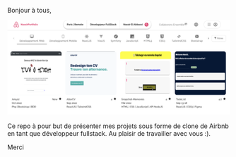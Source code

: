 Bonjour à tous,

![Alt text](./public/portfolio.png)

Ce repo à pour but de présenter mes projets sous forme de clone de Airbnb en tant que développeur fullstack. 
Au plaisir de travailler avec vous :).

Merci